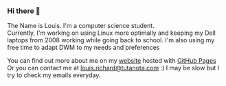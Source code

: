 ### Hi there 👋  
The Name is Louis. I'm a computer science student.  
Currently, I'm working on using Linux more optimally and keeping my Dell laptops from 2008 working while going back to school.
I'm also using my free time to adapt DWM to my needs and preferences 

You can find out more about me on my [website](https://louisrichard.github.io/) hosted with [GitHub Pages](https://pages.github.com/)  
Or you can contact me at louis.richard@tutanota.com :) I may be slow but I try to check my emails everyday.

